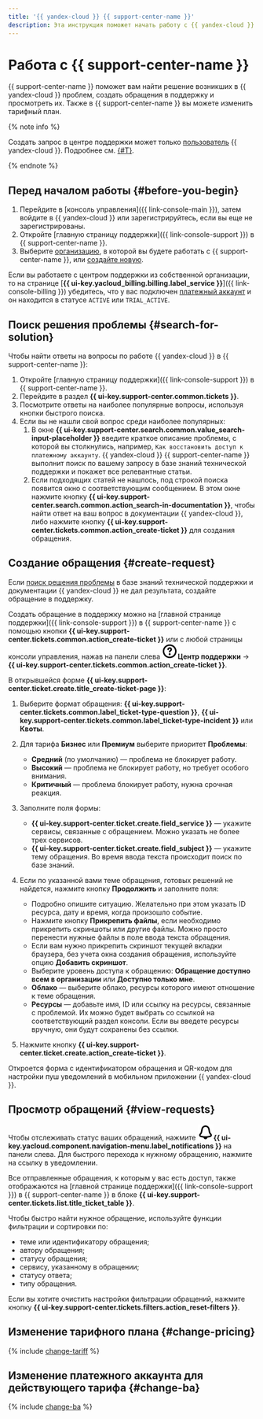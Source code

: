 ```yaml
---
title: '{{ yandex-cloud }} {{ support-center-name }}'
description: Эта инструкция поможет начать работу с {{ yandex-cloud }} {{ support-center-name }} — найти решение возникших проблем, создать обращения в поддержку и просмотреть их, а также изменить тарифный план.
---
```


# Работа с {{ support-center-name }}

{{ support-center-name }} поможет вам найти решение возникших в {{ yandex-cloud }} проблем, создать обращения в поддержку и просмотреть их. Также в {{ support-center-name }} вы можете изменить тарифный план.

{% note info %}

Создать запрос в центре поддержки может только [пользователь](../overview/roles-and-resources.md#users) {{ yandex-cloud }}. Подробнее см. [{#T}](./overview.md).

{% endnote %}

## Перед началом работы {#before-you-begin}

1. Перейдите в [консоль управления]({{ link-console-main }}), затем войдите в {{ yandex-cloud }} или зарегистрируйтесь, если вы еще не зарегистрированы.
1. Откройте [главную страницу поддержки]({{ link-console-support }}) в {{ support-center-name }}.
1. Выберите [организацию](../organization/quickstart.md), в которой вы будете работать с {{ support-center-name }}, или [создайте новую](../organization/operations/enable-org).

Если вы работаете с центром поддержки из собственной организации, то на странице [**{{ ui-key.yacloud_billing.billing.label_service }}**]({{ link-console-billing }}) убедитесь, что у вас подключен [платежный аккаунт](../billing/concepts/billing-account.md) и он находится в статусе `ACTIVE` или `TRIAL_ACTIVE`.

## Поиск решения проблемы {#search-for-solution}

Чтобы найти ответы на вопросы по работе {{ yandex-cloud }} в {{ support-center-name }}:

1. Откройте [главную страницу поддержки]({{ link-console-support }}) в {{ support-center-name }}.
1. Перейдите в раздел **{{ ui-key.support-center.common.tickets }}**.
1. Посмотрите ответы на наиболее популярные вопросы, используя кнопки быстрого поиска.
1. Если вы не нашли свой вопрос среди наиболее популярных:
   1. В окне **{{ ui-key.support-center.search.common.value_search-input-placeholder }}** введите краткое описание проблемы, с которой вы столкнулись, например, `Как восстановить доступ к платежному аккаунту`. {{ yandex-cloud }} {{ support-center-name }} выполнит поиск по вашему запросу в базе знаний технической поддержки и покажет все релевантные статьи. 
   1. Если подходящих статей не нашлось, под строкой поиска появится окно с соответствующим сообщением. В этом окне нажмите кнопку **{{ ui-key.support-center.search.common.action_search-in-documentation }}**, чтобы найти ответ на ваш вопрос в документации {{ yandex-cloud }}, либо нажмите кнопку **{{ ui-key.support-center.tickets.common.action_create-ticket }}** для создания обращения.

## Создание обращения {#create-request}

Если [поиск решения проблемы](#finding-solution) в базе знаний технической поддержки и документации {{ yandex-cloud }} не дал результата, создайте обращение в поддержку.

Создать обращение в поддержку можно на [главной странице поддержки]({{ link-console-support }}) в {{ support-center-name }} с помощью кнопки **{{ ui-key.support-center.tickets.common.action_create-ticket }}** или с любой страницы консоли управления, нажав на панели слева ![image](../_assets/console-icons/circle-question.svg)**Центр поддержки** -> **{{ ui-key.support-center.tickets.common.action_create-ticket }}**.

В открывшейся форме **{{ ui-key.support-center.ticket.create.title_create-ticket-page }}**:

1. Выберите формат обращения: **{{ ui-key.support-center.tickets.common.label_ticket-type-question }}**, **{{ ui-key.support-center.tickets.common.label_ticket-type-incident }}** или **Квоты**.
1. Для тарифа **Бизнес** или **Премиум** выберите приоритет **Проблемы**:

   * **Средний** (по умолчанию) — проблема не блокирует работу.
   * **Высокий** — проблема не блокирует работу, но требует особого внимания.
   * **Критичный** — проблема блокирует работу, нужна срочная реакция.

1. Заполните поля формы:

   * **{{ ui-key.support-center.ticket.create.field_service }}** — укажите сервисы, связанные с обращением. Можно указать не более трех сервисов.
   * **{{ ui-key.support-center.ticket.create.field_subject }}** — укажите тему обращения. Во время ввода текста происходит поиск по базе знаний.

1. Если по указанной вами теме обращения, готовых решений не найдется, нажмите кнопку **Продолжить** и заполните поля:

   * Подробно опишите ситуацию. Желательно при этом указать ID ресурса, дату и время, когда произошло событие.
   * Нажмите кнопку **Прикрепить файлы**, если необходимо прикрепить скриншоты или другие файлы. Можно просто перенести нужные файлы в поле ввода текста обращения.
   * Если вам нужно прикрепить скриншот текущей вкладки браузера, без учета окна создания обращения, используйте опцию **Добавить скриншот**.
   * Выберите уровень доступа к обращению: **Обращение доступно всем в организации** или **Доступно только мне**.
   * **Облако** — выберите облако, ресурсы которого имеют отношение к теме обращения.
   * **Ресурсы** — добавьте имя, ID или ссылку на ресурсы, связанные с проблемой. Их можно будет выбрать со ссылкой на соответствующий раздел консоли. Если вы введете ресурсы вручную, они будут сохранены без ссылки.

1. Нажмите кнопку **{{ ui-key.support-center.ticket.create.action_create-ticket }}**.

Откроется форма с идентификатором обращения и QR-кодом для настройки пуш уведомлений в мобильном приложении {{ yandex-cloud }}.

## Просмотр обращений {#view-requests}

Чтобы отслеживать статус ваших обращений, нажмите ![image](../_assets/console-icons/bell.svg)**{{ ui-key.yacloud.component.navigation-menu.label_notifications }}** на панели слева. Для быстрого перехода к нужному обращению, нажмите на ссылку в уведомлении.

Все отправленные обращения, к которым у вас есть доступ, также отображаются на [главной странице поддержки]({{ link-console-support }}) в {{ support-center-name }} в блоке **{{ ui-key.support-center.tickets.list.title_ticket_table }}**. 

Чтобы быстро найти нужное обращение, используйте функции фильтрации и сортировки по:
* теме или идентификатору обращения;
* автору обращения;
* статусу обращения;
* сервису, указанному в обращении;
* статусу ответа;
* типу обращения. 

Если вы хотите очистить настройки фильтрации обращений, нажмите кнопку **{{ ui-key.support-center.tickets.filters.action_reset-filters }}**.

## Изменение тарифного плана {#change-pricing}

{% include [change-tariff](../_includes/support/change-pricing.md) %}

## Изменение платежного аккаунта для действующего тарифа {#change-ba}

{% include [change-ba](../_includes/support/change-ba.md) %}